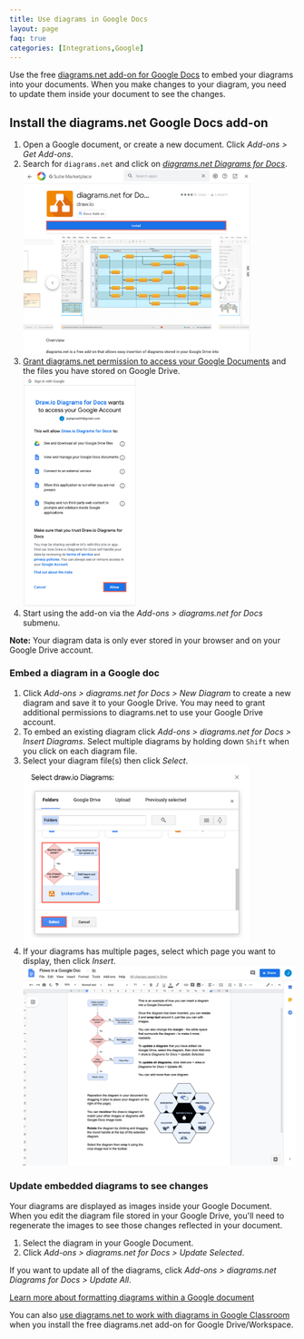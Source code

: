 ```yaml
---
title: Use diagrams in Google Docs
layout: page
faq: true
categories: [Integrations,Google]
---
```


Use the free [diagrams.net add-on for Google Docs](https://gsuite.google.com/u/0/marketplace/app/drawio_diagrams_for_docs/224440279306?hl=en&pann=docs_addon_widget) to embed your diagrams into your documents. When you make changes to your diagram, you need to update them inside your document to see the changes.

## Install the diagrams.net Google Docs add-on

1. Open a Google document, or create a new document. Click _Add-ons > Get Add-ons_.
2. Search for ``diagrams.net`` and click on [_diagrams.net Diagrams for Docs_](https://gsuite.google.com/u/0/marketplace/app/drawio_diagrams_for_docs/224440279306?hl=en&pann=docs_addon_widget).
<br /><img src="/assets/img/blog/diagrams-docs-google-marketplace.png" style="width=100%;max-width:400px;height:auto;" alt="Install the diagrams for Docs add-on from the Google Marketplace">
3. [Grant diagrams.net permission to access your Google Documents](/doc/faq/gsuite-permissions) and the files you have stored on Google Drive.
<br /><img src="/assets/img/blog/diagrams-docs-grant-permission.png" style="width=100%;max-width:200px;height:auto;" alt="Grant permission for diagrams.net to access your Google Drive files and Google Docs">
4. Start using the add-on via the _Add-ons > diagrams.net for Docs_ submenu.

**Note:** Your diagram data is only ever stored in your browser and on your Google Drive account.

### Embed a diagram in a Google doc

1. Click _Add-ons > diagrams.net for Docs > New Diagram_ to create a new diagram and save it to your Google Drive. You may need to grant additional permissions to diagrams.net to use your Google Drive account.
2. To embed an existing diagram click _Add-ons > diagrams.net for Docs > Insert Diagrams_. Select multiple diagrams by holding down ``Shift`` when you click on each diagram file.
3. Select your diagram file(s) then click _Select_.
<br /><img src="/assets/img/blog/addon-google-select-diagram.png" style="width=100%;max-width:400px;height:auto;" alt="Select your diagram file from Google Drive to insert into your document">
4. If your diagrams has multiple pages, select which page you want to display, then click _Insert_.
<br /><img src="/assets/img/blog/addon-google-docs-examples.png" style="max-width:100%;height:auto;" alt="Embed a diagram in Google Docs">

### Update embedded diagrams to see changes

Your diagrams are displayed as images inside your Google Document. When you edit the diagram file stored in your Google Drive, you'll need to regenerate the images to see those changes reflected in your document.

1. Select the diagram in your Google Document.
2. Click _Add-ons > diagrams.net for Docs > Update Selected_.

If you want to update all of the diagrams, click _Add-ons > diagrams.net Diagrams for Docs > Update All_.

[Learn more about formatting diagrams within a Google document](/blog/diagrams-google-docs.html)

You can also [use diagrams.net to work with diagrams in Google Classroom](/blog/google-classroom-diagrams.html) when you install the free diagrams.net add-on for Google Drive/Workspace. 